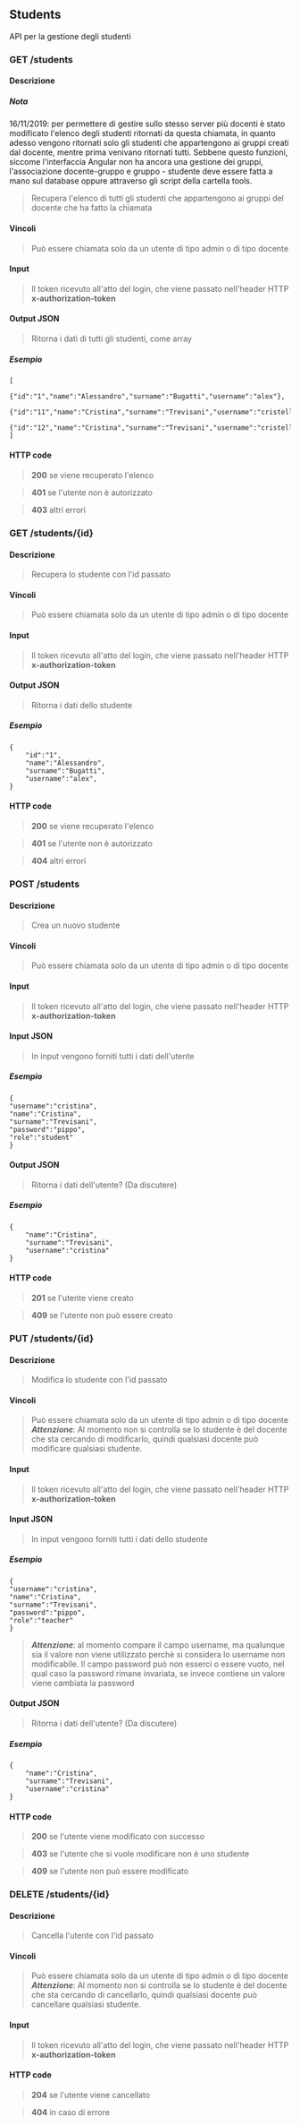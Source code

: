 ## Students
API per la gestione degli studenti

### GET /students
#### Descrizione
##### Nota
16/11/2019: per permettere di gestire sullo stesso server più
docenti è stato modificato l'elenco degli studenti ritornati
da questa chiamata, in quanto adesso vengono ritornati solo gli studenti
che appartengono ai gruppi creati dal docente, mentre prima 
venivano ritornati tutti. Sebbene questo funzioni, siccome
l'interfaccia Angular non ha ancora una gestione dei gruppi,
l'associazione docente-gruppo e gruppo - studente deve essere 
fatta a mano sul database oppure attraverso gli script della
cartella tools.
> Recupera l'elenco di tutti gli studenti che appartengono
> ai gruppi del docente che ha fatto la chiamata
#### Vincoli
> Può essere chiamata solo da un utente di tipo admin o di tipo docente
#### Input 
> Il token ricevuto all'atto del login, che viene passato nell'header HTTP **x-authorization-token**
#### Output JSON
> Ritorna i dati di tutti gli studenti, come array
##### Esempio
    [
        {"id":"1","name":"Alessandro","surname":"Bugatti","username":"alex"},
        {"id":"11","name":"Cristina","surname":"Trevisani","username":"cristella"},
        {"id":"12","name":"Cristina","surname":"Trevisani","username":"cristellina"}
    ]
#### HTTP code
> **200** se viene recuperato l'elenco

> **401** se l'utente non è autorizzato

> **403** altri errori

### GET /students/{id}
#### Descrizione
> Recupera lo studente con l'id passato
#### Vincoli
> Può essere chiamata solo da un utente di tipo admin o di tipo docente
#### Input  
> Il token ricevuto all'atto del login, che viene passato nell'header HTTP **x-authorization-token**
#### Output JSON
> Ritorna i dati dello studente
##### Esempio
    {
        "id":"1",
        "name":"Alessandro",
        "surname":"Bugatti",
        "username":"alex",
    }
#### HTTP code
> **200** se viene recuperato l'elenco

> **401** se l'utente non è autorizzato

> **404** altri errori


### POST /students
#### Descrizione
> Crea un nuovo studente
#### Vincoli
> Può essere chiamata solo da un utente di tipo admin o di tipo docente
#### Input 
> Il token ricevuto all'atto del login, che viene passato nell'header HTTP **x-authorization-token**
#### Input JSON
> In input vengono forniti tutti i dati dell'utente
##### Esempio
    {
    "username":"cristina",
    "name":"Cristina",
    "surname":"Trevisani",
    "password":"pippo",
    "role":"student"
    }
#### Output JSON
> Ritorna i dati dell'utente? (Da discutere)
##### Esempio
    {
        "name":"Cristina",
        "surname":"Trevisani",
        "username":"cristina"
    }
#### HTTP code
> **201** se l'utente viene creato

> **409** se l'utente non può essere creato


### PUT /students/{id}
#### Descrizione
> Modifica lo studente con l'id passato
#### Vincoli
> Può essere chiamata solo da un utente di tipo admin o di tipo docente
> ***Attenzione***: Al momento non si controlla se lo studente è del docente che sta cercando di modificarlo, quindi qualsiasi docente può modificare qualsiasi studente.
#### Input 
> Il token ricevuto all'atto del login, che viene passato nell'header HTTP **x-authorization-token**
#### Input JSON
> In input vengono forniti tutti i dati dello studente
##### Esempio
    {
    "username":"cristina",
    "name":"Cristina",
    "surname":"Trevisani",
    "password":"pippo",
    "role":"teacher"
    }
> ***Attenzione***: al momento compare il campo username, ma qualunque sia il valore non viene utilizzato perchè si considera lo username non modificabile. Il campo password può non esserci o essere vuoto, nel qual caso la password rimane invariata, se invece contiene un valore viene cambiata la password 
#### Output JSON
> Ritorna i dati dell'utente? (Da discutere)
##### Esempio
    {
        "name":"Cristina",
        "surname":"Trevisani",
        "username":"cristina"
    }
#### HTTP code
> **200** se l'utente viene modificato con successo

> **403** se l'utente che si vuole modificare non è uno studente

> **409** se l'utente non può essere modificato

### DELETE /students/{id}
#### Descrizione
> Cancella l'utente con l'id passato
#### Vincoli
> Può essere chiamata solo da un utente di tipo admin o di tipo docente
> ***Attenzione***: Al momento non si controlla se lo studente è del docente che sta cercando di cancellarlo, quindi qualsiasi docente può cancellare qualsiasi studente.
#### Input 
> Il token ricevuto all'atto del login, che viene passato nell'header HTTP **x-authorization-token**
#### HTTP code
> **204** se l'utente viene cancellato

> **404** in caso di errore

